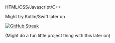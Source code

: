 HTML/CSS/Javascript/C++

Might try Kotlin/Swift later on

[![GitHub Streak](https://github-readme-streak-stats.herokuapp.com?user=jambner&theme=tokyonight)](https://git.io/streak-stats)

(Might do a fun little project thing with this later on)
